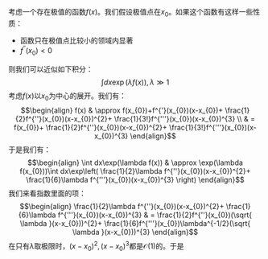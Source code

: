 
考虑一个存在极值的函数$f(x)$。我们假设极值点在$x_{0}$。如果这个函数有这样一些性质：
- 函数只在极值点比较小的领域内显著
- $f^{''}(x_{0})<0$

则我们可以近似如下积分：
$$\int dx\exp(\lambda f(x)),\lambda\gg 1$$
考虑$f(x)$以$x_{0}$为中心的展开。我们有：
$$\begin{align}
f(x)  & \approx f(x_{0})+f^{'}(x_{0})(x-x_{0})+ \frac{1}{2}f^{''}(x_{0})(x-x_{0})^{2}+ \frac{1}{3!}f^{'''}(x_{0})(x-x_{0})^{3} \\
 & = f(x_{0})+ \frac{1}{2}f^{''}(x_{0})(x-x_{0})^{2}+ \frac{1}{3!}f^{'''}(x_{0})(x-x_{0})^{3}
\end{align}$$
于是我们有：
$$\begin{align}
\int dx\exp(\lambda f(x))  &  \approx \exp(\lambda f(x_{0}))\int dx\exp\left(  \frac{1}{2}\lambda f^{''}(x_{0})(x-x_{0})^{2}+ \frac{1}{6}\lambda f^{'''}(x_{0})(x-x_{0})^{3} \right)
\end{align}$$
我们来看指数里面的项：
$$\begin{align}
\frac{1}{2}\lambda f^{''}(x_{0})(x-x_{0})^{2}+ \frac{1}{6}\lambda f^{'''}(x_{0})(x-x_{0})^{3} & = \frac{1}{2}f^{''}(x_{0})(\sqrt{ \lambda }(x-x_{0}))^{2}+ \frac{1}{6}f^{'''}(x_{0})\lambda^{-1/2}(\sqrt{ \lambda }(x-x_{0}))^{3}
\end{align}$$
在只有$\lambda$取极限时，$(x-x_{0})^{2},(x-x_{0})^{3}$都是$\mathcal{O}(1)$的。于是
